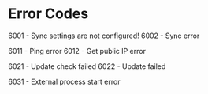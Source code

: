 # Error Codes

6001 - Sync settings are not configured!
6002 - Sync error

6011 - Ping error
6012 - Get public IP error

6021 - Update check failed
6022 - Update failed

6031 - External process start error
